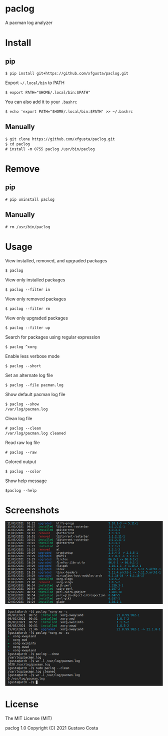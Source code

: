 # paclog

A pacman log analyzer

# Install

## pip

```
$ pip install git+https://github.com/xfgusta/paclog.git
```

Export `~/.local/bin` to PATH

```
$ export PATH="$HOME/.local/bin:$PATH"
```

You can also add it to your `.bashrc`

```
$ echo 'export PATH="$HOME/.local/bin:$PATH' >> ~/.bashrc
```

## Manually

```
$ git clone https://github.com/xfgusta/paclog.git
$ cd paclog
# install -m 0755 paclog /usr/bin/paclog
```

# Remove

## pip

```
# pip uninstall paclog
```

## Manually

```
# rm /usr/bin/paclog
```

# Usage

View installed, removed, and upgraded packages

```
$ paclog
```

View only installed packages

```
$ paclog --filter in
```

View only removed packages

```
$ paclog --filter rm
```

View only upgraded packages

```
$ paclog --filter up
```

Search for packages using regular expression

```
$ paclog ^xorg
```

Enable less verbose mode

```
$ paclog --short
```

Set an alternate log file

```
$ paclog --file pacman.log
```

Show default pacman log file

```
$ paclog --show
/var/log/pacman.log
```

Clean log file

```
# paclog --clean
/var/log/pacman.log cleaned
```

Read raw log file

```
# paclog --raw
```

Colored output

```
$ paclog --color
```

Show help message

```
$paclog --help
```

# Screenshots

![](img/img-01.png?raw=true)

![](img/img-02.png?raw=true)

# License

The MIT License (MIT)

paclog 1.0 Copyright (C) 2021 Gustavo Costa